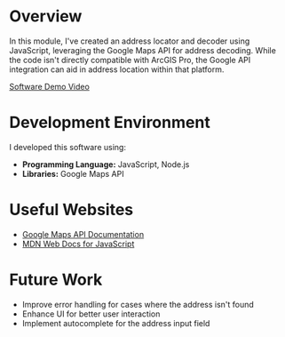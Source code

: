 # Overview

In this module, I've created an address locator and decoder using JavaScript, leveraging the Google Maps API for address decoding. While the code isn't directly compatible with ArcGIS Pro, the Google API integration can aid in address location within that platform.

[Software Demo Video](http://youtube.link.goes.here)

# Development Environment

I developed this software using:

- **Programming Language:** JavaScript, Node.js
- **Libraries:** Google Maps API

# Useful Websites

- [Google Maps API Documentation](https://developers.google.com/maps/documentation)
- [MDN Web Docs for JavaScript](https://developer.mozilla.org/en-US/docs/Web/JavaScript)

# Future Work

- Improve error handling for cases where the address isn't found
- Enhance UI for better user interaction
- Implement autocomplete for the address input field
